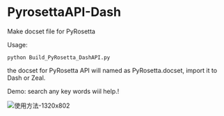 # PyrosettaAPI-Dash
 Make docset file for PyRosetta



Usage:

```
python Build_PyRosetta_DashAPI.py
```



the docset for PyRosetta API will named as PyRosetta.docset, import it to Dash or Zeal.



Demo: search any key words wiil help.!

![使用方法-1320x802](/Users/kunkun/Documents/GitHub/PyrosettaAPI-Dash/使用方法-1320x802.jpg)